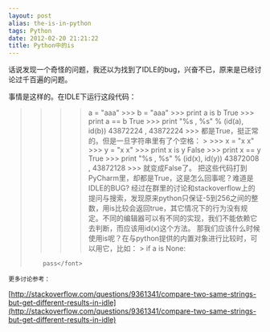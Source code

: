 ```yaml
---
layout: post
alias: the-is-in-python
tags: Python
date: 2012-02-20 21:21:22
title: Python中的is
---
```


话说发现一个奇怪的问题，我还以为找到了IDLE的bug，兴奋不已，原来是已经讨论过千百遍的问题。

事情是这样的。在IDLE下运行这段代码：

> >>> a = "aaa"
>     >>> b = "aaa"
>     >>> print a is b
>     True
>     >>> print a == b
>     True
>     >>> print "%s , %s" % (id(a), id(b))
>     43872224 , 43872224
>     >>> 
    都是True，挺正常的。但是一旦字符串里有了个空格：
    > >>> x = "x x"
>     >>> y = "x x"
>     >>> print x is y
>     False
>     >>> print x == y
>     True
>     >>> print "%s , %s" % (id(x), id(y))
>     43872008 , 43872128
>     >>> 
    就变成False了。
    把这些代码打到PyCharm里，却都是True，这是怎么回事呢？难道是IDLE的BUG?
    经过在群里的讨论和stackoverflow上的提问与搜索，发现原来python只保证-5到256之间的整数，用is比较会返回true，其它情况下的行为没有规定。不同的编辑器可以有不同的实现，我们不能依赖它去判断，而应该用id(x)这个方法。
    那我们应该什么时候使用is呢？在与python提供的内置对象进行比较时，可以用它，比如：
    > <font style="background-color: #ffffff">if a is None:
> 
>         pass</font>
    更多讨论参考：

[http://stackoverflow.com/questions/9361341/compare-two-same-strings-but-get-different-results-in-idle](http://stackoverflow.com/questions/9361341/compare-two-same-strings-but-get-different-results-in-idle)
